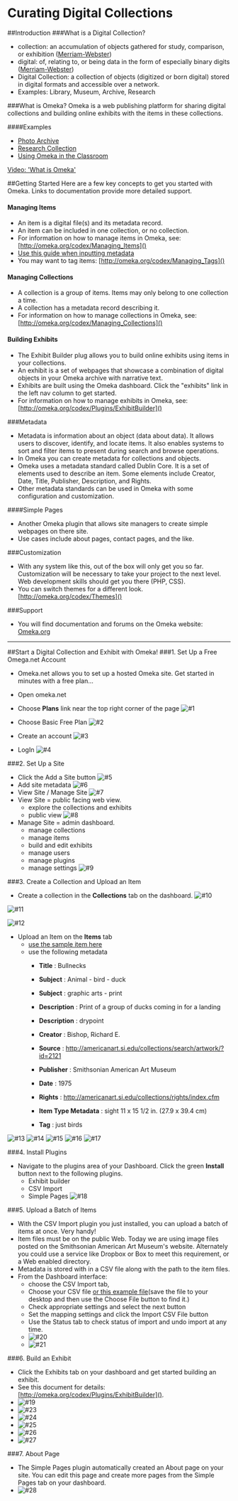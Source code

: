 # Curating Digital Collections #

##Introduction
###What is a Digital Collection?
* collection: an accumulation of objects gathered for study, comparison, or exhibition ([Merriam-Webster](http://www.merriam-webster.com/dictionary/collection))
* digital: of, relating to, or being data in the form of especially binary digits ([Merriam-Webster](http://www.merriam-webster.com/dictionary/digital))
* Digital Collection: a collection of objects (digitized or born digital) stored in digital formats and accessible over a network.
* Examples: Library, Museum, Archive, Research

###What is Omeka?
Omeka is a web publishing platform for sharing digital collections and building online exhibits with the items in these collections.

####Examples

* [Photo Archive](https://www.mc.vanderbilt.edu/throughtime/)
* [Research Collection](http://resources-bgc.bard.edu/19thcNYC/)
* [Using Omeka in the Classroom](https://www.library.unt.edu/news/public-services/omeka-exhibition-assignments-aeah-5813-visual-culture-refugees-and-migrants)

[Video: 'What is Omeka'](https://vimeo.com/6401343)

##Getting Started
Here are a few key concepts to get you started with Omeka. Links to documentation provide more detailed support.
#### Managing Items
* An item is a digital file(s) and its metadata record.
* An item can be included in one collection, or no collection.
* For information on how to manage items in Omeka, see: [http://omeka.org/codex/Managing_Items]()
* [Use this guide when inputting metadata](https://docs.google.com/spreadsheets/d/1W3QFz1HYHDCv5ieEVkrqPfhAvyHdFvzgjmyfiOar2yE/edit#gid=0)
* You may want to tag items: [http://omeka.org/codex/Managing_Tags]()
 
#### Managing Collections
* A collection is a group of items. Items may only belong to one collection a time.
* A collection has a metadata record describing it.
* For information on how to manage collections in Omeka, see: [http://omeka.org/codex/Managing_Collections]()

#### Building Exhibits
* The Exhibit Builder plug allows you to build online exhibits using items in your collections.
* An exhibit is a set of webpages that showcase a combination of digital objects in your Omeka archive with narrative text.
* Exhibits are built using the Omeka dashboard. Click the "exhibits" link in the left nav column to get started.
* For information on how to manage exhibits in Omeka, see: [http://omeka.org/codex/Plugins/ExhibitBuilder]()

###Metadata
* Metadata is information about an object (data about data). It allows users to discover, identify, and locate items. It also enables systems to sort and filter items to present during search and browse operations.
* In Omeka you can create metadata for collections and objects. 
* Omeka uses a metadata standard called Dublin Core. It is a set of elements used to describe an item. Some elements include Creator, Date, Title, Publisher, Description, and Rights.
* Other metadata standards can be used in Omeka with some configuration and customization.

####Simple Pages
* Another Omeka plugin that allows site managers to create simple webpages on there site.
* Use cases include about pages, contact pages, and the like.

###Customization
* With any system like this, out of the box will only get you so far. Customization will be necessary to take your project to the next level. Web development skills should get you there (PHP, CSS).
* You can switch themes for a different look. [http://omeka.org/codex/Themes]() 

###Support
* You will find documentation and forums on the Omeka website: [Omeka.org](Omeka.org)


---------------

##Start a Digital Collection and Exhibit with Omeka!
###1. Set Up a Free Omega.net Account
* Omeka.net allows you to set up a hosted Omeka site. Get started in minutes with a free plan...
* Open omeka.net
* Choose **Plans** link near the top right corner of the page
![#1](https://github.com/EdWarga/workshops/raw/master/Curating%20Digital%20Collections/screenShots/Screen%20Shot%201.png)

* Choose Basic Free Plan
![#2](https://github.com/EdWarga/workshops/raw/master/Curating%20Digital%20Collections/screenShots/Screen%20Shot%202.png)

* Create an account
![#3](https://github.com/EdWarga/workshops/raw/master/Curating%20Digital%20Collections/screenShots/Screen%20Shot%203.png)
* LogIn
![#4](https://github.com/EdWarga/workshops/raw/master/Curating%20Digital%20Collections/screenShots/Screen%20Shot%204.png)

###2. Set Up a Site
* Click the Add a Site button
![#5](https://github.com/EdWarga/workshops/raw/master/Curating%20Digital%20Collections/screenShots/Screen%20Shot%205.png)
* Add site metadata
![#6](https://github.com/EdWarga/workshops/raw/master/Curating%20Digital%20Collections/screenShots/Screen%20Shot%206.png)
* View Site / Manage Site
![#7](https://github.com/EdWarga/workshops/raw/master/Curating%20Digital%20Collections/screenShots/Screen%20Shot%207.png)
* View Site = public facing web view.
    * explore the collections and exhibits
    * public view
	![#8](https://github.com/EdWarga/workshops/raw/master/Curating%20Digital%20Collections/screenShots/Screen%20Shot%208.png)
* Manage Site = admin dashboard.
    * manage collections
    * manage items
    * build and edit exhibits
    * manage users
    * manage plugins
    * manage settings
    ![#9](https://github.com/EdWarga/workshops/raw/master/Curating%20Digital%20Collections/screenShots/Screen%20Shot%209.png)

###3. Create a Collection and Upload an Item
* Create a collection in the **Collections**  tab on the dashboard.
![#10](https://github.com/EdWarga/workshops/raw/master/Curating%20Digital%20Collections/screenShots/Screen%20Shot%2010.png)

![#11](https://github.com/EdWarga/workshops/blob/master/Curating%20Digital%20Collections/screenShots/Screen%20Shot%2011.png)

![#12](https://github.com/EdWarga/workshops/blob/master/Curating%20Digital%20Collections/screenShots/Screen%20Shot%2012.png)

* Upload an Item on the **Items** tab
	* [use the sample item here](https://github.com/EdWarga/workshops/blob/master/Curating%20Digital%20Collections/1935.13.23_1a.jpg)
	* use the following metadata
		* **Title** : Bullnecks
		* **Subject** : Animal - bird - duck
		* **Subject** : graphic arts - print
		* **Description** : Print of a group of ducks coming in for a landing
		* **Description** : drypoint
		* **Creator** : Bishop, Richard E.
		* **Source** : http://americanart.si.edu/collections/search/artwork/?id=2121
		* **Publisher** : Smithsonian American Art Museum
		* **Date** : 1975
		* **Rights** : http://americanart.si.edu/collections/rights/index.cfm
		 	
		* **Item Type Metadata** : sight 11 x 15 1/2 in. (27.9 x 39.4 cm)
		
		* **Tag** : just birds
  
![#13](https://github.com/EdWarga/workshops/blob/master/Curating%20Digital%20Collections/screenShots/Screen%20Shot%2013.png)
![#14](https://github.com/EdWarga/workshops/blob/master/Curating%20Digital%20Collections/screenShots/Screen%20Shot%2014.png)
![#15](https://github.com/EdWarga/workshops/blob/master/Curating%20Digital%20Collections/screenShots/Screen%20Shot%2015.png)
![#16](https://github.com/EdWarga/workshops/blob/master/Curating%20Digital%20Collections/screenShots/Screen%20Shot%2016.png)
![#17](https://github.com/EdWarga/workshops/blob/master/Curating%20Digital%20Collections/screenShots/Screen%20Shot%2017.png)

###4. Install Plugins
* Navigate to the plugins area of your Dashboard. Click the green **Install** button next to the following plugins.
	* Exhibit builder
	* CSV Import
	* Simple Pages
![#18](https://github.com/EdWarga/workshops/blob/master/Curating%20Digital%20Collections/screenShots/Screen%20Shot%2018.png)

###5. Upload a Batch of Items
* With the CSV Import plugin you just installed, you can upload a batch of items at once. Very handy!
* Item files must be on the public Web. Today we are using image files posted on the Smithsonian American Art Museum's website. Alternately you could use a service like Dropbox or Box to meet this requirement, or a Web enabled directory.
* Metadata is stored with in a CSV file along with the path to the item files.
* From the Dashboard interface:
	* choose the CSV Import tab, 
	* Choose your CSV file [or this example file]()(save the file to your desktop and then use the Choose File button to find it.)
	* Check appropriate settings and select the next button
	* Set the mapping settings and click the Import CSV File button
	* Use the Status tab to check status of import and undo import at any time.
	* ![#20](https://github.com/EdWarga/workshops/blob/master/Curating%20Digital%20Collections/screenShots/Screen%20Shot%2020.png)
	* ![#21](https://github.com/EdWarga/workshops/blob/master/Curating%20Digital%20Collections/screenShots/Screen%20Shot%2021.png)

###6. Build an Exhibit
* Click the Exhibits tab on your dashboard and get started building an exhibit.
* See this document for details: [http://omeka.org/codex/Plugins/ExhibitBuilder]().
* ![#19](https://github.com/EdWarga/workshops/blob/master/Curating%20Digital%20Collections/screenShots/Screen%20Shot%2019.png)
* ![#23](https://github.com/EdWarga/workshops/blob/master/Curating%20Digital%20Collections/screenShots/Screen%20Shot%2023.png)
* ![#24](https://github.com/EdWarga/workshops/blob/master/Curating%20Digital%20Collections/screenShots/Screen%20Shot%2024.png)
* ![#25](https://github.com/EdWarga/workshops/blob/master/Curating%20Digital%20Collections/screenShots/Screen%20Shot%2025.png)
* ![#26](https://github.com/EdWarga/workshops/blob/master/Curating%20Digital%20Collections/screenShots/Screen%20Shot%2026.png)
* ![#27](https://github.com/EdWarga/workshops/blob/master/Curating%20Digital%20Collections/screenShots/Screen%20Shot%2027.png)

###7. About Page
* The Simple Pages plugin automatically created an About page on your site. You can edit this page and create more pages from the Simple Pages tab on your dashboard.
*  ![#28](https://github.com/EdWarga/workshops/blob/master/Curating%20Digital%20Collections/screenShots/Screen%20Shot%2028.png)
